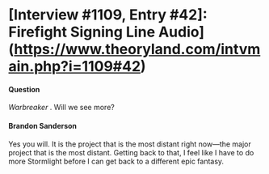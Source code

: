 # [Interview #1109, Entry #42]: Firefight Signing Line Audio](https://www.theoryland.com/intvmain.php?i=1109#42)

#### Question

*Warbreaker*
. Will we see more?

#### Brandon Sanderson

Yes you will. It is the project that is the most distant right now—the major project that is the most distant. Getting back to that, I feel like I have to do more Stormlight before I can get back to a different epic fantasy.

